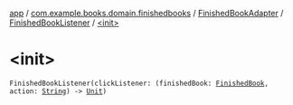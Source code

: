 [app](../../../index.md) / [com.example.books.domain.finishedbooks](../../index.md) / [FinishedBookAdapter](../index.md) / [FinishedBookListener](index.md) / [&lt;init&gt;](./-init-.md)

# &lt;init&gt;

`FinishedBookListener(clickListener: (finishedBook: `[`FinishedBook`](../../../com.example.books.data.finished-books/-finished-book/index.md)`, action: `[`String`](https://kotlinlang.org/api/latest/jvm/stdlib/kotlin/-string/index.html)`) -> `[`Unit`](https://kotlinlang.org/api/latest/jvm/stdlib/kotlin/-unit/index.html)`)`